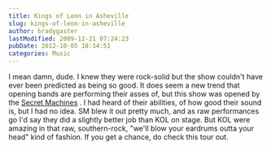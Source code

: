 ```yaml
---
title: Kings of Leon in Asheville
slug: kings-of-leon-in-asheville
author: bradygaster
lastModified: 2009-12-21 07:24:23
pubDate: 2012-10-05 18:14:51
categories: Music
---
```


I mean damn, dude. I knew they were rock-solid but the show couldn&apos;t have ever been predicted as being so good. It does seem a new trend that opening bands are performing their asses of, but this show was opened by the
<a href="http://www.thesecretmachines.com/">Secret Machines</a> . I had heard of their abilities, of how good their sound is, but I had no idea. SM blew it out pretty much, and as raw performances go I&apos;d say they did a slightly better job than KOL on stage. But KOL were amazing in that raw, southern-rock,
&quot;we&apos;ll blow your eardrums outta your head&quot; kind of fashion. If you get a chance, do check this tour out.
